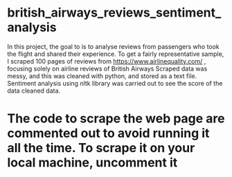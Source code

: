 # british_airways_reviews_sentiment_analysis
In this project, the goal to is to analyse reviews from passengers who took the flight and shared their experience. 
To get a fairly representative sample, I scraped 100 pages of reviews from https://www.airlinequality.com/ , focusing solely on airline reviews of British Airways
Scraped data was messy, and this was cleaned with python, and stored as a text file. 
Sentiment analysis using nltk library was carried out to see the score of the data cleaned data.

# The code to scrape the web page are commented out to avoid running it all the time. To scrape it on your local machine, uncomment it
